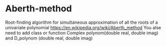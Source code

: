 # Aberth-method
Root-finding algorithm for simultaneous approximation of all the roots of a univariate polynomial
https://en.wikipedia.org/wiki/Aberth_method
You alse need to add class or function Complex polynom(double real, double imag) and D_polynom (double real, double imag)
